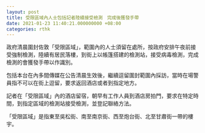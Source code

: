 ```yaml
---
layout: post
title: 受限區域內人士包括記者陸續接受檢測　完成後獲發手帶
date: 2021-01-23 11:40:21.000000000 +08:00
categories: rthk
---
```


政府清晨圍封佐敦「受限區域」，範圍內的人士須留在處所，按政府安排午夜前接受強制檢測，陸續有居民落樓，到街上以帳篷搭建的檢測站，接受病毒檢測，完成檢測的會獲發手帶以作識別。

包括本台在內多間傳媒在公告清晨生效後，繼續逗留圍封範圍內採訪，當時在場警員指不可以在街上逗留，要求返回酒店或者到指定地方。

記者在「受限區域」內的酒店留宿，朝早有工作人員到酒店房拍門，要求在特定時間，到指定區域的檢測站接受檢測，並登記聯絡方法。

「受限區域」是指東至吳松街、南至南京街、西至炮台街、北至甘肅街一帶的樓宇。
